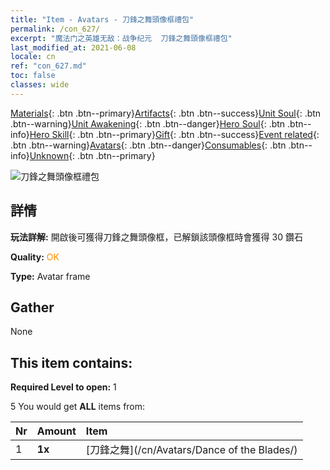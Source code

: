 ```yaml
---
title: "Item - Avatars - 刀鋒之舞頭像框禮包"
permalink: /con_627/
excerpt: "魔法门之英雄无敌：战争纪元  刀鋒之舞頭像框禮包"
last_modified_at: 2021-06-08
locale: cn
ref: "con_627.md"
toc: false
classes: wide
---
```

 [Materials](/ItemsCN/){: .btn .btn--primary}[Artifacts](/ItemsCN/Artifacts/){: .btn .btn--success}[Unit Soul](/ItemsCN/UnitSoul/){: .btn .btn--warning}[Unit Awakening](/ItemsCN/UnitAwakening/){: .btn .btn--danger}[Hero Soul](/ItemsCN/HeroSoul/){: .btn .btn--info}[Hero Skill](/ItemsCN/HeroSkill/){: .btn .btn--primary}[Gift](/ItemsCN/Gift/){: .btn .btn--success}[Event related](/ItemsCN/Events/){: .btn .btn--warning}[Avatars](/ItemsCN/Avatars/){: .btn .btn--danger}[Consumables](/ItemsCN/Consumables/){: .btn .btn--info}[Unknown](/ItemsCN/Unknown/){: .btn .btn--primary}

 ![刀鋒之舞頭像框禮包](/images/t/i_907003.png)

## 詳情
 **玩法詳解:** 開啟後可獲得刀鋒之舞頭像框，已解鎖該頭像框時會獲得 30 鑽石

 **Quality:** <span style="color: #FF8C00">OK</span>

 **Type:** Avatar frame

## Gather

  None

## This item contains:

 **Required Level to open:** 1

 5 You would get **ALL** items  from:

  | Nr | Amount |     Item    |
  |:---|:-------|:------------|
  | 1 |  **1x** | [刀鋒之舞](/cn/Avatars/Dance of the Blades/) |  | 
